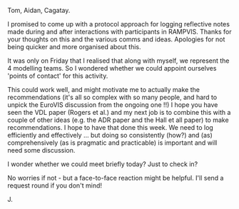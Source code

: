 Tom, Aidan, Cagatay.

I promised to come up with a protocol  approach for logging reflective notes made during and after interactions with participants in RAMPVIS.
Thanks for your thoughts on this and the various comms and ideas.
Apologies for not being quicker and more organised about this.

It was only on Friday that I realised that along with myself, we represent the 4 modelling teams.
So I wondered whether we could appoint ourselves 'points of contact' for this activity.

This could work well, and might motivate me to actually make the recommendations (it's all so complex with so many people, and hard to unpick the EuroVIS discussion from the ongoing one !!)
I hope you have seen the VDL paper (Rogers et al.) and my next job is to combine this with a couple of other ideas (e.g. the ADR paper and the Hall et all paper) to make recommendations. I hope to have that done this week. We need to log efficiently and effectively ... but doing so consistently (how?) and (as) comprehensively (as is pragmatic and practicable) is important and will need some discussion.

I wonder whether we could meet briefly today?
Just to check in?

No worries if not - but a face-to-face reaction might be helpful.
I'll send a request round if you don't mind!

J.

